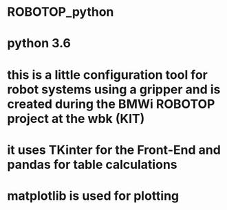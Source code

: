 # ROBOTOP_python
# python 3.6
# this is a little configuration tool for robot systems using a gripper and is created during the BMWi ROBOTOP project at the wbk (KIT)
# it uses TKinter for the Front-End and pandas for table calculations
# matplotlib is used for plotting
